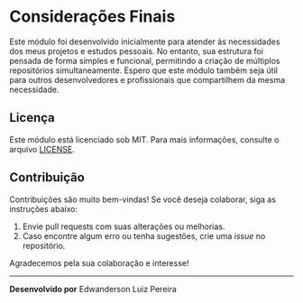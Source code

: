 # Considerações Finais

Este módulo foi desenvolvido inicialmente para atender às necessidades dos meus projetos e estudos pessoais. No entanto, sua estrutura foi pensada de forma simples e funcional, permitindo a criação de múltiplos repositórios simultaneamente. Espero que este módulo também seja útil para outros desenvolvedores e profissionais que compartilhem da mesma necessidade.

## Licença

Este módulo está licenciado sob MIT. Para mais informações, consulte o arquivo [LICENSE](./LICENSE).

## Contribuição

Contribuições são muito bem-vindas! Se você deseja colaborar, siga as instruções abaixo:

1. Envie pull requests com suas alterações ou melhorias.
2. Caso encontre algum erro ou tenha sugestões, crie uma *issue* no repositório.

Agradecemos pela sua colaboração e interesse!

---

**Desenvolvido por**
Edwanderson Luiz Pereira